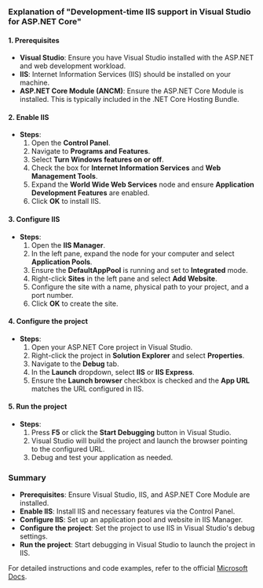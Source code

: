 ### Explanation of "Development-time IIS support in Visual Studio for ASP.NET Core"

#### 1. Prerequisites
- **Visual Studio**: Ensure you have Visual Studio installed with the ASP.NET and web development workload.
- **IIS**: Internet Information Services (IIS) should be installed on your machine.
- **ASP.NET Core Module (ANCM)**: Ensure the ASP.NET Core Module is installed. This is typically included in the .NET Core Hosting Bundle.

#### 2. Enable IIS
- **Steps**:
  1. Open the **Control Panel**.
  2. Navigate to **Programs and Features**.
  3. Select **Turn Windows features on or off**.
  4. Check the box for **Internet Information Services** and **Web Management Tools**.
  5. Expand the **World Wide Web Services** node and ensure **Application Development Features** are enabled.
  6. Click **OK** to install IIS.

#### 3. Configure IIS
- **Steps**:
  1. Open the **IIS Manager**.
  2. In the left pane, expand the node for your computer and select **Application Pools**.
  3. Ensure the **DefaultAppPool** is running and set to **Integrated** mode.
  4. Right-click **Sites** in the left pane and select **Add Website**.
  5. Configure the site with a name, physical path to your project, and a port number.
  6. Click **OK** to create the site.

#### 4. Configure the project
- **Steps**:
  1. Open your ASP.NET Core project in Visual Studio.
  2. Right-click the project in **Solution Explorer** and select **Properties**.
  3. Navigate to the **Debug** tab.
  4. In the **Launch** dropdown, select **IIS** or **IIS Express**.
  5. Ensure the **Launch browser** checkbox is checked and the **App URL** matches the URL configured in IIS.

#### 5. Run the project
- **Steps**:
  1. Press **F5** or click the **Start Debugging** button in Visual Studio.
  2. Visual Studio will build the project and launch the browser pointing to the configured URL.
  3. Debug and test your application as needed.

### Summary
- **Prerequisites**: Ensure Visual Studio, IIS, and ASP.NET Core Module are installed.
- **Enable IIS**: Install IIS and necessary features via the Control Panel.
- **Configure IIS**: Set up an application pool and website in IIS Manager.
- **Configure the project**: Set the project to use IIS in Visual Studio's debug settings.
- **Run the project**: Start debugging in Visual Studio to launch the project in IIS.

For detailed instructions and code examples, refer to the official [Microsoft Docs](https://docs.microsoft.com/en-us/aspnet/core/host-and-deploy/iis/development-time-iis-support?view=aspnetcore-6.0).